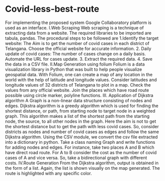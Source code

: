 # Covid-less-best-route
For implementing the proposed system Google Collaboratory platform is used as an interface. I.Web Scraping Web scraping is a technique of extracting data from a website. The required libraries to be imported are tabula, pandas. The procedural steps to be followed are 1.Identify the target website: The Aim is to get the number of covid cases in each district of Telangana. Choose the official website for accurate information. 2. Daily update of covid cases: The number of cases change on a daily basis. Automate the URL for cases update. 3. Extract the required data. 4. Save the data in a CSV file. II.Map Generation using folium Folium is a data visualization library in Python that was built to help people visualize geospatial data. With Folium, one can create a map of any location in the world with the help of latitude and longitude values. Consider latitudes and longitude values of 32 districts of Telangana to plot in a map. Check the values from any official website. Join the places which have road route possible using circle marker, polyline functions. III. Application of Dijkstra algorithm A Graph is a non-linear data structure consisting of nodes and edges. Dijkstra algorithm is a greedy algorithm which is used for finding the shortest distance, or path, from starting node to target node in a weighted graph. This algorithm makes a list of the shortest path from the starting node, the source, to all other nodes in the graph. Here the aim is not to get the shortest distance but to get the path with less covid cases. So, consider districts as nodes and number of covid cases as edges and follow the same Dijkstra algorithm. Using the CSV module, we convert the csv file extracted into a dictionary in python. Take a class naming Graph and write functions for adding nodes and edges. For instance, take two places A and B which have direct road route. For A to B consider the cost as the number of covid cases of A and vice versa. So, take a bidirectional graph with different costs. IV.Route Generation From the Dijkstra algorithm, output is obtained in the form of a list. Again, the list is shown visually on the map generated. The route is highlighted with any specific color.
